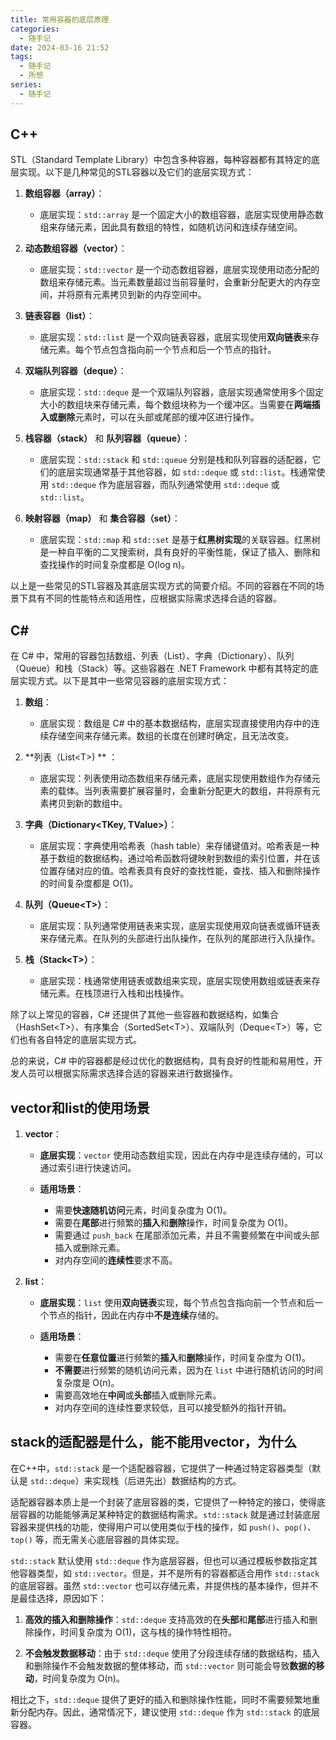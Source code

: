 ```yaml
---
title: 常用容器的底层原理
categories:
  - 随手记
date: 2024-03-16 21:52
tags:
  - 随手记
  - 所想
series:
  - 随手记
---
```

## C++

STL（Standard Template Library）中包含多种容器，每种容器都有其特定的底层实现。以下是几种常见的STL容器以及它们的底层实现方式：

1. **数组容器（array）**：
   - 底层实现：`std::array` 是一个固定大小的数组容器，底层实现使用静态数组来存储元素，因此具有数组的特性，如随机访问和连续存储空间。

2. **动态数组容器（vector）**：
   - 底层实现：`std::vector` 是一个动态数组容器，底层实现使用动态分配的数组来存储元素。当元素数量超过当前容量时，会重新分配更大的内存空间，并将原有元素拷贝到新的内存空间中。

3. **链表容器（list）**：
   - 底层实现：`std::list` 是一个双向链表容器，底层实现使用**双向链表**来存储元素。每个节点包含指向前一个节点和后一个节点的指针。

4. **双端队列容器（deque）**：
   - 底层实现：`std::deque` 是一个双端队列容器，底层实现通常使用多个固定大小的数组块来存储元素，每个数组块称为一个缓冲区。当需要在**两端插入或删除**元素时，可以在头部或尾部的缓冲区进行操作。

5. **栈容器（stack）** 和  **队列容器（queue）**：
   - 底层实现：`std::stack` 和 `std::queue` 分别是栈和队列容器的适配器，它们的底层实现通常基于其他容器，如 `std::deque` 或 `std::list`。栈通常使用 `std::deque` 作为底层容器，而队列通常使用 `std::deque` 或 `std::list`。

6. **映射容器（map）** 和 **集合容器（set）**：
   - 底层实现：`std::map` 和 `std::set` 是基于**红黑树实现**的关联容器。红黑树是一种自平衡的二叉搜索树，具有良好的平衡性能，保证了插入、删除和查找操作的时间复杂度都是 O(log n)。

以上是一些常见的STL容器及其底层实现方式的简要介绍。不同的容器在不同的场景下具有不同的性能特点和适用性，应根据实际需求选择合适的容器。

## C\#

在 C# 中，常用的容器包括数组、列表（List）、字典（Dictionary）、队列（Queue）和栈（Stack）等。这些容器在 .NET Framework 中都有其特定的底层实现方式。以下是其中一些常见容器的底层实现方式：

1. **数组**：
   - 底层实现：数组是 C# 中的基本数据结构，底层实现直接使用内存中的连续存储空间来存储元素。数组的长度在创建时确定，且无法改变。

2. **列表（List\<T\>) ** ：
   - 底层实现：列表使用动态数组来存储元素，底层实现使用数组作为存储元素的载体。当列表需要扩展容量时，会重新分配更大的数组，并将原有元素拷贝到新的数组中。

3. **字典（Dictionary<TKey, TValue>）**：
   - 底层实现：字典使用哈希表（hash table）来存储键值对。哈希表是一种基于数组的数据结构，通过哈希函数将键映射到数组的索引位置，并在该位置存储对应的值。哈希表具有良好的查找性能，查找、插入和删除操作的时间复杂度都是 O(1)。

4. **队列（Queue\<T\>）**：
   - 底层实现：队列通常使用链表来实现，底层实现使用双向链表或循环链表来存储元素。在队列的头部进行出队操作，在队列的尾部进行入队操作。

5. **栈（Stack\<T\>）**：
   - 底层实现：栈通常使用链表或数组来实现，底层实现使用数组或链表来存储元素。在栈顶进行入栈和出栈操作。

除了以上常见的容器，C# 还提供了其他一些容器和数据结构，如集合（HashSet\<T\>）、有序集合（SortedSet\<T\>）、双端队列（Deque\<T\>）等，它们也有各自特定的底层实现方式。

总的来说，C# 中的容器都是经过优化的数据结构，具有良好的性能和易用性，开发人员可以根据实际需求选择合适的容器来进行数据操作。


##  vector和list的使用场景

1. **vector**：
    
    - **底层实现**：`vector` 使用动态数组实现，因此在内存中是连续存储的，可以通过索引进行快速访问。
        
    - **适用场景**：
        
        - 需要**快速随机访问**元素，时间复杂度为 O(1)。
        - 需要在**尾部**进行频繁的**插入**和**删除**操作，时间复杂度为 O(1)。
        - 需要通过 `push_back` 在尾部添加元素，并且不需要频繁在中间或头部插入或删除元素。
        - 对内存空间的**连续性**要求不高。
2. **list**：
    
    - **底层实现**：`list` 使用**双向链表**实现，每个节点包含指向前一个节点和后一个节点的指针，因此在内存中**不是连续**存储的。
        
    - **适用场景**：
        
        - 需要在**任意位置**进行频繁的**插入**和**删除**操作，时间复杂度为 O(1)。
        - **不需要**进行频繁的随机访问元素，因为在 `list` 中进行随机访问的时间复杂度是 O(n)。
        - 需要高效地在**中间**或**头部**插入或删除元素。
        - 对内存空间的连续性要求较低，且可以接受额外的指针开销。

 
## stack的适配器是什么，能不能用vector，为什么

在C++中，`std::stack` 是一个适配器容器，它提供了一种通过特定容器类型（默认是 `std::deque`）来实现栈（后进先出）数据结构的方式。

适配器容器本质上是一个封装了底层容器的类，它提供了一种特定的接口，使得底层容器的功能能够满足某种特定的数据结构需求。`std::stack` 就是通过封装底层容器来提供栈的功能，使得用户可以使用类似于栈的操作，如 `push()`、`pop()`、`top()` 等，而无需关心底层容器的具体实现。

`std::stack` 默认使用 `std::deque` 作为底层容器，但也可以通过模板参数指定其他容器类型，如 `std::vector`。但是，并不是所有的容器都适合用作 `std::stack` 的底层容器。虽然 `std::vector` 也可以存储元素，并提供栈的基本操作，但并不是最佳选择，原因如下：

1. **高效的插入和删除操作**：`std::deque` 支持高效的在**头部**和**尾部**进行插入和删除操作，时间复杂度为 O(1)，这与栈的操作特性相符。
    
2. **不会触发数据移动**：由于 `std::deque` 使用了分段连续存储的数据结构，插入和删除操作不会触发数据的整体移动，而 `std::vector` 则可能会导致**数据的移动**，时间复杂度为 O(n)。

相比之下，`std::deque` 提供了更好的插入和删除操作性能，同时不需要频繁地重新分配内存。因此，通常情况下，建议使用 `std::deque` 作为 `std::stack` 的底层容器。
